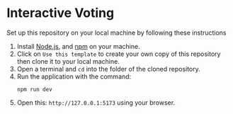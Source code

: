 # Interactive Voting

Set up this repository on your local machine by following these instructions

1. Install [Node.js](https://nodejs.org/en/download), and [npm](https://www.npmjs.com/package/download) on your machine. 
2. Click on `Use this template` to create your own copy of this repository then clone it to your local machine.
3. Open a terminal and `cd` into the folder of the cloned repository.
4. Run the application with the command:
    ```
    npm run dev
    ```
5. Open this: `http://127.0.0.1:5173` using your browser.
